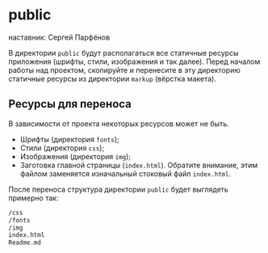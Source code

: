 # public

наставник: Сергей Парфёнов

В директории `public` будут располагаться все статичные ресурсы приложения (шрифты, стили, изображения и так далее). Перед началом работы над проектом, скопируйте и перенесите в эту директорию статичные ресурсы из директории `markup` (вёрстка макета).

## Ресурсы для переноса

В зависимости от проекта некоторых ресурсов может не быть.

* Шрифты (директория `fonts`);
* Стили (директория `css`);
* Изображения (директория `img`);
* Заготовка главной страницы (`index.html`). Обратите внимание, этим файлом заменяется изначальный стоковый файл `index.html`.

После переноса структура директории `public` будет выглядеть примерно так:

```sh
/css
/fonts
/img
index.html
Readme.md
```
